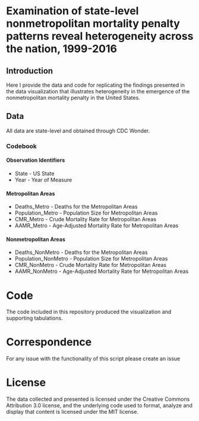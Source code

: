 # Examination of state-level nonmetropolitan mortality penalty patterns reveal heterogeneity across the nation, 1999-2016
## Introduction

Here I provide the data and code for replicating the findings presented in the data visualization that illustrates heterogeneity in the emergence of the nonmetropolitan mortality penalty in the United States.

## Data
All data are state-level and obtained through CDC Wonder. 

### Codebook

#### Observation Identifiers
* State - US State
* Year - Year of Measure
  
#### Metropolitan Areas
* Deaths_Metro - Deaths for the Metropolitan Areas
* Population_Metro - Population Size for Metropolitan Areas
* CMR_Metro - Crude Mortality Rate for Metropolitan Areas
* AAMR_Metro - Age-Adjusted Mortality Rate for Metropolitan Areas

#### Nonmetropolitan Areas
* Deaths_NonMetro - Deaths for the Metropolitan Areas
* Population_NonMetro - Population Size for Metropolitan Areas
* CMR_NonMetro - Crude Mortality Rate for Metropolitan Areas
* AAMR_NonMetro - Age-Adjusted Mortality Rate for Metropolitan Areas

# Code
The code included in this repository produced the visualization and supporting tabulations.

# Correspondence
For any issue with the functionality of this script please create an issue

# License
The data collected and presented is licensed under the Creative Commons Attribution 3.0 license, and the underlying code used to format, analyze and display that content is licensed under the MIT license.

